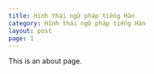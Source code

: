 ```yaml
---
title: Hình thái ngữ pháp tiếng Hàn
category: Hình thái ngữ pháp tiếng Hàn
layout: post
page: 1
---
```


This is an about page.
